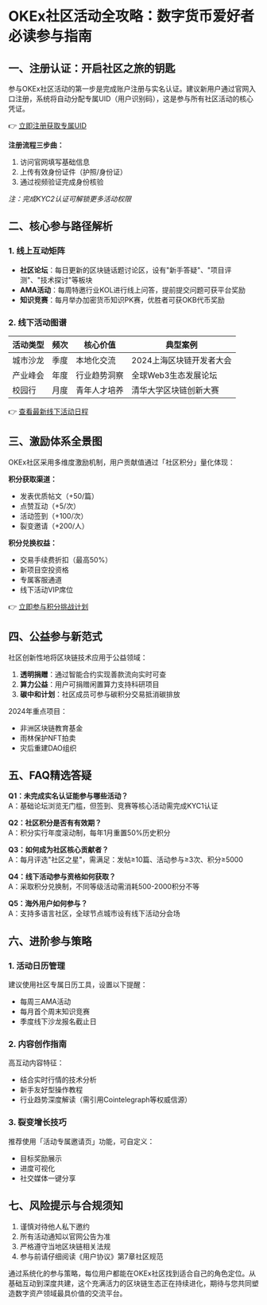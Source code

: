 # OKEx社区活动全攻略：数字货币爱好者必读参与指南

## 一、注册认证：开启社区之旅的钥匙
参与OKEx社区活动的第一步是完成账户注册与实名认证。建议新用户通过官网入口注册，系统将自动分配专属UID（用户识别码），这是参与所有社区活动的核心凭证。

👉 [立即注册获取专属UID](https://bit.ly/okx_welcome)

**注册流程三步曲：**
1. 访问官网填写基础信息
2. 上传有效身份证件（护照/身份证）
3. 通过视频验证完成身份核验

*注：完成KYC2认证可解锁更多活动权限*

## 二、核心参与路径解析
### 1. 线上互动矩阵
- **社区论坛**：每日更新的区块链话题讨论区，设有"新手答疑"、"项目评测"、"技术探讨"等板块
- **AMA活动**：每周特邀行业KOL进行线上问答，提前提交问题可获平台奖励
- **知识竞赛**：每月举办加密货币知识PK赛，优胜者可获OKB代币奖励

### 2. 线下活动图谱
| 活动类型 | 频次 | 核心价值 | 典型案例 |
|---------|------|---------|----------|
| 城市沙龙 | 季度 | 本地化交流 | 2024上海区块链开发者大会 |
| 产业峰会 | 年度 | 行业趋势洞察 | 全球Web3生态发展论坛 |
| 校园行 | 月度 | 青年人才培养 | 清华大学区块链创新大赛 |

👉 [查看最新线下活动日程](https://bit.ly/okx_welcome)

## 三、激励体系全景图
OKEx社区采用多维度激励机制，用户贡献值通过「社区积分」量化体现：

**积分获取渠道：**
- 发表优质帖文（+50/篇）
- 点赞互动（+5/次）
- 活动签到（+100/次）
- 裂变邀请（+200/人）

**积分兑换权益：**
- 交易手续费折扣（最高50%）
- 新项目空投资格
- 专属客服通道
- 线下活动VIP席位

👉 [立即参与积分挑战计划](https://bit.ly/okx_welcome)

## 四、公益参与新范式
社区创新性地将区块链技术应用于公益领域：
1. **透明捐赠**：通过智能合约实现善款流向实时可查
2. **算力公益**：用户可捐赠闲置算力支持科研项目
3. **碳中和计划**：社区成员可参与碳积分交易抵消碳排放

2024年重点项目：
- 非洲区块链教育基金
- 雨林保护NFT拍卖
- 灾后重建DAO组织

## 五、FAQ精选答疑
**Q1：未完成实名认证能参与哪些活动？**  
A：基础论坛浏览无门槛，但签到、竞赛等核心活动需完成KYC1认证

**Q2：社区积分是否有有效期？**  
A：积分实行年度滚动制，每年1月重置50%历史积分

**Q3：如何成为社区核心贡献者？**  
A：每月评选"社区之星"，需满足：发帖≥10篇、活动参与≥3次、积分≥5000

**Q4：线下活动参与资格如何获取？**  
A：采取积分兑换制，不同等级活动需消耗500-2000积分不等

**Q5：海外用户如何参与？**  
A：支持多语言社区，全球节点城市设有线下活动分会场

## 六、进阶参与策略
### 1. 活动日历管理
建议使用社区专属日历工具，设置以下提醒：
- 每周三AMA活动
- 每月首个周末知识竞赛
- 季度线下沙龙报名截止日

### 2. 内容创作指南
高互动内容特征：
- 结合实时行情的技术分析
- 新手友好型操作教程
- 行业趋势深度解读（需引用Cointelegraph等权威信源）

### 3. 裂变增长技巧
推荐使用「活动专属邀请页」功能，可自定义：
- 目标奖励展示
- 进度可视化
- 社交媒体一键分享

## 七、风险提示与合规须知
1. 谨慎对待他人私下邀约
2. 所有活动通知以官网公告为准
3. 严格遵守当地区块链相关法规
4. 参与前请仔细阅读《用户协议》第7章社区规范

通过系统化的参与策略，每位用户都能在OKEx社区找到适合自己的角色定位。从基础互动到深度共建，这个充满活力的区块链生态正在持续进化，期待与您共同塑造数字资产领域最具价值的交流平台。
